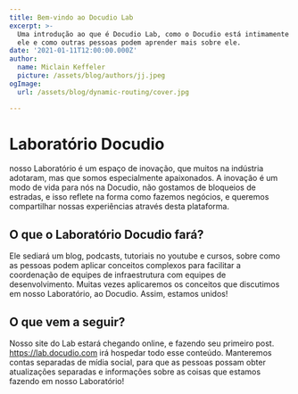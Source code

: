 ```yaml
---
title: Bem-vindo ao Docudio Lab
excerpt: >-
  Uma introdução ao que é Docudio Lab, como o Docudio está intimamente ligado a
  ele e como outras pessoas podem aprender mais sobre ele.
date: '2021-01-11T12:00:00.000Z'
author:
  name: Miclain Keffeler
  picture: /assets/blog/authors/jj.jpeg
ogImage:
  url: /assets/blog/dynamic-routing/cover.jpg

---
```

# Laboratório Docudio

nosso Laboratório é um espaço de inovação, que muitos na indústria adotaram, mas que somos especialmente apaixonados. A inovação é um modo de vida para nós na Docudio, não gostamos de bloqueios de estradas, e isso reflete na forma como fazemos negócios, e queremos compartilhar nossas experiências através desta plataforma.

## O que o Laboratório Docudio fará?

Ele sediará um blog, podcasts, tutoriais no youtube e cursos, sobre como as pessoas podem aplicar conceitos complexos para facilitar a coordenação de equipes de infraestrutura com equipes de desenvolvimento. Muitas vezes aplicaremos os conceitos que discutimos em nosso Laboratório, ao Docudio. Assim, estamos unidos!

## O que vem a seguir?

Nosso site do Lab estará chegando online, e fazendo seu primeiro post. <https://lab.docudio.com> irá hospedar todo esse conteúdo. Manteremos contas separadas de mídia social, para que as pessoas possam obter atualizações separadas e informações sobre as coisas que estamos fazendo em nosso Laboratório!
